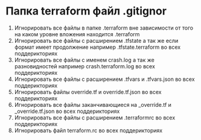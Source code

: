 # Папка terraform файл .gitignor
1. Игнорировать все файлы в папке .terraform вне зависимости от того на каком уровне вложения находится .terraform
2. Игнорировать все файлы с расширением .tfstate а так же если формат имеет продолжение например .tfstate.terraform во всех поддерикториях
3. Игнорировать все файлы с именем crash.log а так же разновидностей например crash.terraform.log во всех поддерикториях
4. Игнорировать все файлы с расширением .tfvars и .tfvars.json во всех поддерикториях
5. Игнорировать файлы override.tf и override.tf.json во всех поддерикториях
6. Игнорировать все файлы заканчивающиеся на _override.tf и _override.tf.json во всех поддерикториях
7. Игнорировать все файлы с расширением .terraformrc во всех поддерикториях
8. Игнорировать файл terraform.rc во всех поддерикториях
